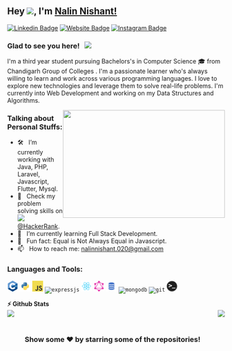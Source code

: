 ## Hey <img src="https://emojis.slackmojis.com/emojis/images/1531849430/4246/blob-sunglasses.gif?1531849430" width="30"/>, I'm [Nalin Nishant!](https://github.com/nalin88/)

[![Linkedin Badge](https://img.shields.io/badge/-LinkedIn-0e76a8?style=flat-square&logo=Linkedin&logoColor=white)](https://www.linkedin.com/in/nalin-nishant/)
[![Website Badge](https://img.shields.io/badge/Website-3b5998?style=flat-square&logo=google-chrome&logoColor=white)](https://igsavers.com)
[![Instagram Badge](https://img.shields.io/badge/-Instagram-e4405f?style=flat-square&logo=Instagram&logoColor=white)](https://instagram.com/its._nalin_)

### Glad to see you here! &nbsp; ![](https://visitor-badge.glitch.me/badge?page_id=nalin88.visitor-badge&style=flat-square&color=0088cc)

I'm a third year student pursuing Bachelors's in Computer Science 🎓 from Chandigarh Group of Colleges . I'm a passionate learner who's always willing to learn and work across various programming languages. I love to explore new technologies and leverage them to solve real-life problems. I'm currently into Web Development and working on my Data Structures and Algorithms.


<img align="right" height="250" width="375" alt="" src="https://raw.githubusercontent.com/iampavangandhi/iampavangandhi/master/gifs/coder.gif" />

### Talking about Personal Stuffs:

- 🛠 &nbsp; I’m currently working with Java, PHP, Laravel, <br /> Javascript, Flutter, Mysql.
- <g-emoji class="g-emoji" alias="1st_place_medal" fallback-src="https://github.githubassets.com/images/icons/emoji/unicode/1f947.png">🥇</g-emoji> &nbsp; Check my problem solving skills on <code><a target="_blank" rel="noopener noreferrer" href="https://github.com/nalin88/nalin88/blob/main/logo/hackerrank.png"><img src="https://upload.wikimedia.org/wikipedia/commons/6/65/HackerRank_logo.png" style="max-width:100%;" height="20"></a></code> <a href="https://www.hackerrank.com/nalinnishant_020" rel="nofollow">@HackerRank</a>.
- 🚀 &nbsp; I’m currently learning Full Stack Development.
- 👾 &nbsp; Fun fact: Equal is Not Always Equal in Javascript.
- 📫 &nbsp; How to reach me: nalinnishant.020@gmail.com

### Languages and Tools:

<code><img height="25" src="https://raw.githubusercontent.com/github/explore/80688e429a7d4ef2fca1e82350fe8e3517d3494d/topics/cpp/cpp.png" alt="cpp"></code>
<code><img height="25" src="https://raw.githubusercontent.com/github/explore/80688e429a7d4ef2fca1e82350fe8e3517d3494d/topics/python/python.png" alt="python"></code>
<code><img height="25" src="https://raw.githubusercontent.com/github/explore/80688e429a7d4ef2fca1e82350fe8e3517d3494d/topics/javascript/javascript.png" alt="javascript"></code>
<code><img height="25" src="https://devicons.github.io/devicon/devicon.git/icons/express/express-original.svg" alt="expressjs"></code>
<code><img height="25" src="https://raw.githubusercontent.com/github/explore/80688e429a7d4ef2fca1e82350fe8e3517d3494d/topics/react/react.png" alt="react"></code>
<code><img height="25" src="https://raw.githubusercontent.com/github/explore/80688e429a7d4ef2fca1e82350fe8e3517d3494d/topics/graphql/graphql.png" alt="graphql"></code>
<code><img height="25" src="https://raw.githubusercontent.com/github/explore/80688e429a7d4ef2fca1e82350fe8e3517d3494d/topics/sql/sql.png" alt="sql"></code>
<code><img height="25" src="https://encrypted-tbn0.gstatic.com/images?q=tbn%3AANd9GcSTTzPAw-55ssm1Im594xYZ9eRQu2JylrkYLg&usqp=CAU" alt="mongodb"></code>
<code><img height="25" src="https://devicons.github.io/devicon/devicon.git/icons/git/git-original.svg" alt="git"></code>
<code><img height="25" src="https://raw.githubusercontent.com/github/explore/80688e429a7d4ef2fca1e82350fe8e3517d3494d/topics/terminal/terminal.png" alt="terminal"></code>

<!--
<code><img height="25" src="https://raw.githubusercontent.com/github/explore/80688e429a7d4ef2fca1e82350fe8e3517d3494d/topics/sass/sass.png" alt="sass"></code>
-->


  <summary><b>⚡ Github Stats</b></summary>

<img align="right" height="180em" src="https://github-readme-stats.vercel.app/api?username=nalin88&show_icons=true&hide_border=true" />
<img height="180em" src="https://github-readme-stats.vercel.app/api/top-langs/?username=nalin88&exclude_repo=KNN-Image-Classification&show_icons=true&hide_border=true&layout=compact&langs_count=8"/>



#

<div align="center">

### Show some ❤️ by starring some of the repositories!

</div>
